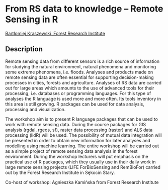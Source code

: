 # From RS data to knowledge – Remote Sensing in R

[Bartłomiej	Kraszewski,	Forest Research Institute]()

## Description

Remote sensing data from different sensors is a rich source of information for studying the natural environment, natural phenomena and monitoring some extreme phenomena, i.e. floods. Analyses and products made on remote sensing data are often essential for supporting decision-making processes in cities, forests and agriculture. Analyses of RS data are carried out for large areas which amounts to the use of advanced tools for their processing, i.e. databases or programming languages. For this type of analyses the R language is used more and more often. Its tools inventory in this area is still growing. R packages can be used for data analysis, processing and visualization.

The workshop aim is to present R language packages that can be used to work with remote sensing data. During the course packages for GIS analysis (rgdal, rgeos, sf), raster data processing (raster) and ALS data processing (lidR) will be used. The possibility of mutual data integration will be presented in order to obtain new information for later analyses and modelling using machine learning. The entire workshop will be carried out as a simple project of remote sensing data analysis in the forest environment. During the workshop lecturers will put emphasis on the practical use of R packages, which they usually use in their daily work in large remote sensing projects (LIFE ForBioSensing and RemBioFor) carried out by the Forest Research Institute in Sękocin Stary.

Co-host of workshop: Agnieszka Kamińska from Forest Research Institute

